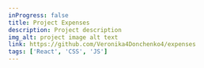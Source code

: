 ```yaml
---
inProgress: false
title: Project Expenses
description: Project description
img_alt: project image alt text
link: https://github.com/Veronika4Donchenko4/expenses
tags: ['React', 'CSS', 'JS']
---
```

